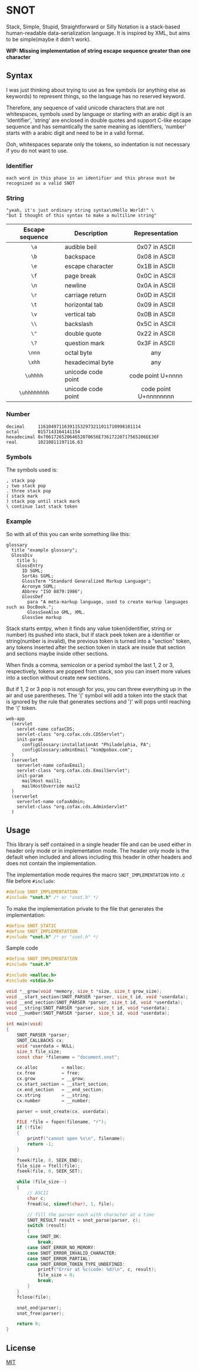 # SNOT

Stack, Simple, Stupid, Straightforward or Silly  Notation is a stack-based human-readable data-serialization language. It is inspired by XML, but aims to be simple(maybe it didn't work).

**WIP: Missing implementation of string escape sequence greater than one character**

## Syntax

I was just thinking about trying to use as few symbols (or anything else as keywords) to represent things, so the language has no reserved keyword.

Therefore, any sequence of valid unicode characters that are not whitespaces, symbols used by language or starting with an arabic digit is an 'identifier', 'string' are enclosed in double quotes and support C-like escape sequence and has semantically the same meaning as identifiers, 'number' starts with a arabic digit and need to be in a valid format.

Ooh, whitespaces separate only the tokens, so indentation is not necessary if you do not want to use.

### Identifier

```
each word in this phase is an identifier and this phrase must be recognized as a valid SNOT
```

### String
```
"yeah, it's just ordinary string syntax\nHello World!" \
"but I thought of this syntax to make a multiline string"
```
| Escape sequence |     Description    |    Representation     |
|:---------------:|--------------------|:---------------------:|
|`\a`             | audible beil       | 0x07 in ASCII         |
|`\b`             | backspace          | 0x08 in ASCII         |
|`\e`             | escape character   | 0x1B in ASCII         |
|`\f`             | page break         | 0x0C in ASCII         |
|`\n`             | newline            | 0x0A in ASCII         |
|`\r`             | carriage return    | 0x0D in ASCII         |
|`\t`             | horizontal tab     | 0x09 in ASCII         |
|`\v`             | vertical tab       | 0x0B in ASCII         |
|`\\`             | backslash          | 0x5C in ASCII         |
|`\"`             | double quote       | 0x22 in ASCII         |
|`\?`             | question mark      | 0x3F in ASCII         |
|`\nnn`           | octal byte         | any                   |
|`\xhh`           | hexadecimal byte   | any                   |
|`\uhhhh`         | unicode code point | code point U+nnnn     |
|`\uhhhhhhhh`     | unicode code point | code point U+nnnnnnnn |

### Number
```
decimal     116104971163911532973211011710998101114
octal       0157143164141154
hexadecimal 0x706172652064652070656E73617220717565206EE36F
real        10210811197116.63
```
### Symbols

The symbols used is:
```
, stack pop
; two stack pop
. three stack pop
( stack mark
) stack pop until stack mark
\ continue last stack token
```

### Example

So with all of this you can write something like this:

```
glossary
  title "example glossary";
  GlossDiv
    title S;
    GlossEntry
      ID SGML;
      SortAs SGML;
      GlossTerm "Standard Generalized Markup Language";
      Acronym SGML;
      Abbrev "ISO 8879:1986";
      GlossDef 
        para "A meta-markup language, used to create markup languages such as DocBook.";
        GlossSeeAlso GML, XML.
      GlossSee markup
```

Stack starts emtpy, when it finds any value token(identifier, string or number) its pushed into stack, but if stack peek token are a identifier or string(number is invalid), the previous token is turned into a "section" token, any tokens inserted after the section token in stack are inside that section and sections maybe inside other sections.

When finds a comma, semicolon or a period symbol the last 1, 2 or 3, respectively, tokens are popped from stack, soo you can insert more values into a section without create new sections.

But if 1, 2 or 3 pop is not enough for you, you can threw everything up in the air and use parentheses. The '(' symbol will add a token into the stack that is ignored by the rule that generates sections and ')' will pops until reaching the '(' token.

```
web-app
  (servlet
    servlet-name cofaxCDS;
    servlet-class "org.cofax.cds.CDSServlet";
    init-param
      configGlossary:installationAt "Philadelphia, PA";
      configGlossary:adminEmail "ksm@pobox.com";
  )
  (serverlet
    serverlet-name cofaxEmail;
    servlet-class "org.cofax.cds.EmailServlet";
    init-param
      mailHost mail1;
      mailHostOverride mail2
  )
  (serverlet
    serverlet-name cofaxAdmin;
    servlet-class "org.cofax.cds.AdminServlet"
  )
```

## Usage

This library is self contained in a single header file and can be used either in header only mode or in implementation mode. The header only mode is the default when included and allows including this header in other headers and does not contain the implementation.

The implementation mode requires the macro `SNOT_IMPLEMENTATION` into .c file before `#include`:
```C
#define SNOT_IMPLEMENTATION
#include "snot.h" /* or "snot.h" */
```

To make the implementation private to the file that generates the implementation:
```C
#define SNOT_STATIC
#define SNOT_IMPLEMENTATION
#include "snot.h" /* or "snot.h" */
```

Sample code

```C
#define SNOT_IMPLEMENTATION
#include "snot.h"

#include <malloc.h>
#include <stdio.h>

void *__grow(void *memory, size_t *size, size_t grow_size);
void __start_section(SNOT_PARSER *parser, size_t id, void *userdata);
void __end_section(SNOT_PARSER *parser, size_t id, void *userdata);
void __string(SNOT_PARSER *parser, size_t id, void *userdata);
void __number(SNOT_PARSER *parser, size_t id, void *userdata);

int main(void) 
{
    SNOT_PARSER *parser;
    SNOT_CALLBACKS cx;
    void *userdata = NULL;
    size_t file_size;
    const char *filename = "document.snot";

    cx.alloc         = malloc;
    cx.free          = free;
    cx.grow          = __grow;
    cx.start_section = __start_section;
    cx.end_section   = __end_section;
    cx.string        = __string;
    cx.number        = __number;

    parser = snot_create(cx, userdata);

    FILE *file = fopen(filename, "r");
    if (!file)
    {
        printf("cannot open %s\n", filename);
        return -1;
    }

    fseek(file, 0, SEEK_END);
    file_size = ftell(file);
    fseek(file, 0, SEEK_SET);

    while (file_size--)
    {
        // ASCII
        char c;
        fread(&c, sizeof(char), 1, file);

        // fill the parser each with character at a time
        SNOT_RESULT result = snot_parse(parser, c);
        switch (result)
        {
        case SNOT_OK:
            break;
        case SNOT_ERROR_NO_MEMORY:
        case SNOT_ERROR_INVALID_CHARACTER:
        case SNOT_ERROR_PARTIAL:
        case SNOT_ERROR_TOKEN_TYPE_UNDEFINED:
            printf("Error at %c(code: %d)\n", c, result);
            file_size = 0;
            break;
        }
    }
    fclose(file);

    snot_end(parser);
    snot_free(parser);

    return 0;
}
```

## License
[MIT](https://choosealicense.com/licenses/mit/)